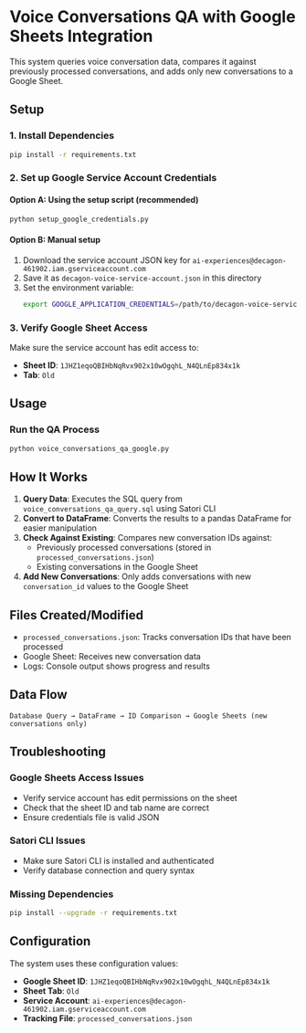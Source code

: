 # Voice Conversations QA with Google Sheets Integration

This system queries voice conversation data, compares it against previously processed conversations, and adds only new conversations to a Google Sheet.

## Setup

### 1. Install Dependencies
```bash
pip install -r requirements.txt
```

### 2. Set up Google Service Account Credentials

#### Option A: Using the setup script (recommended)
```bash
python setup_google_credentials.py
```

#### Option B: Manual setup
1. Download the service account JSON key for `ai-experiences@decagon-461902.iam.gserviceaccount.com`
2. Save it as `decagon-voice-service-account.json` in this directory
3. Set the environment variable:
   ```bash
   export GOOGLE_APPLICATION_CREDENTIALS=/path/to/decagon-voice-service-account.json
   ```

### 3. Verify Google Sheet Access
Make sure the service account has edit access to:
- **Sheet ID**: `1JHZ1eqoQBIHbNqRvx902x10wOgqhL_N4QLnEp834x1k`
- **Tab**: `Old`

## Usage

### Run the QA Process
```bash
python voice_conversations_qa_google.py
```

## How It Works

1. **Query Data**: Executes the SQL query from `voice_conversations_qa_query.sql` using Satori CLI
2. **Convert to DataFrame**: Converts the results to a pandas DataFrame for easier manipulation
3. **Check Against Existing**: Compares new conversation IDs against:
   - Previously processed conversations (stored in `processed_conversations.json`)
   - Existing conversations in the Google Sheet
4. **Add New Conversations**: Only adds conversations with new `conversation_id` values to the Google Sheet

## Files Created/Modified

- `processed_conversations.json`: Tracks conversation IDs that have been processed
- Google Sheet: Receives new conversation data
- Logs: Console output shows progress and results

## Data Flow

```
Database Query → DataFrame → ID Comparison → Google Sheets (new conversations only)
```

## Troubleshooting

### Google Sheets Access Issues
- Verify service account has edit permissions on the sheet
- Check that the sheet ID and tab name are correct
- Ensure credentials file is valid JSON

### Satori CLI Issues
- Make sure Satori CLI is installed and authenticated
- Verify database connection and query syntax

### Missing Dependencies
```bash
pip install --upgrade -r requirements.txt
```

## Configuration

The system uses these configuration values:
- **Google Sheet ID**: `1JHZ1eqoQBIHbNqRvx902x10wOgqhL_N4QLnEp834x1k`
- **Sheet Tab**: `Old`
- **Service Account**: `ai-experiences@decagon-461902.iam.gserviceaccount.com`
- **Tracking File**: `processed_conversations.json`
